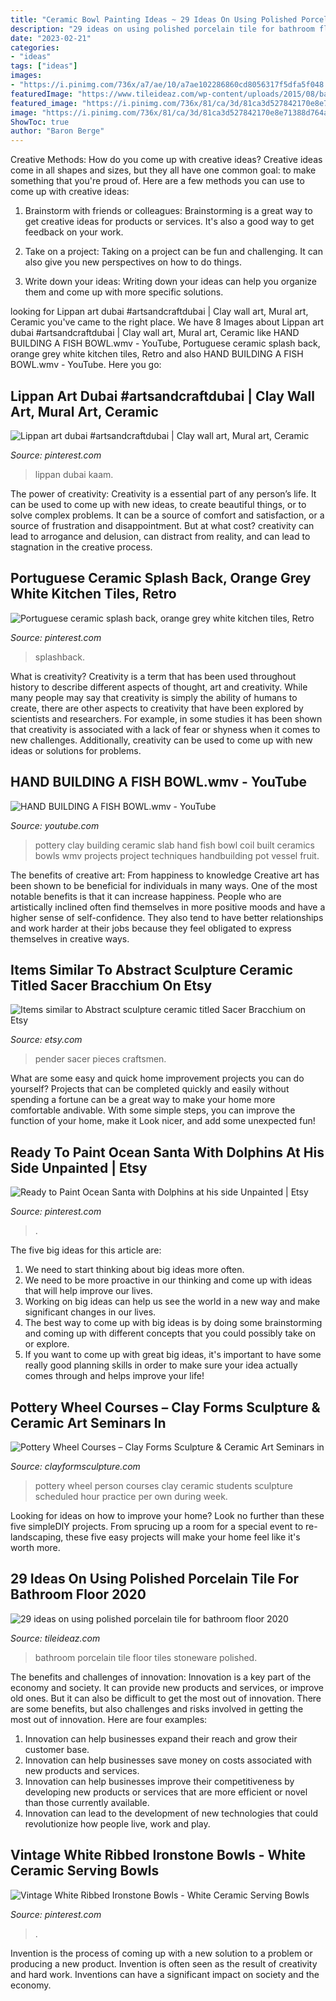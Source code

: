 ```yaml
---
title: "Ceramic Bowl Painting Ideas ~ 29 Ideas On Using Polished Porcelain Tile For Bathroom Floor 2020"
description: "29 ideas on using polished porcelain tile for bathroom floor 2020"
date: "2023-02-21"
categories:
- "ideas"
tags: ["ideas"]
images:
- "https://i.pinimg.com/736x/a7/ae/10/a7ae102286860cd8056317f5dfa5f048.jpg"
featuredImage: "https://www.tileideaz.com/wp-content/uploads/2015/08/bathroom-porcelain-stoneware-wall-tiles-plain-color-11253-18588191.jpg"
featured_image: "https://i.pinimg.com/736x/81/ca/3d/81ca3d527842170e8e71388d764a1922.jpg"
image: "https://i.pinimg.com/736x/81/ca/3d/81ca3d527842170e8e71388d764a1922.jpg"
ShowToc: true
author: "Baron Berge"
---
```



Creative Methods: How do you come up with creative ideas?
Creative ideas come in all shapes and sizes, but they all have one common goal: to make something that you're proud of. Here are a few methods you can use to come up with creative ideas:
1. Brainstorm with friends or colleagues: Brainstorming is a great way to get creative ideas for products or services. It's also a good way to get feedback on your work.

2. Take on a project: Taking on a project can be fun and challenging. It can also give you new perspectives on how to do things.

3. Write down your ideas: Writing down your ideas can help you organize them and come up with more specific solutions.

	

		
looking for Lippan art dubai #artsandcraftdubai | Clay wall art, Mural art, Ceramic you've came to the right place. We have 8 Images about Lippan art dubai #artsandcraftdubai | Clay wall art, Mural art, Ceramic like HAND BUILDING A FISH BOWL.wmv - YouTube, Portuguese ceramic splash back, orange grey white kitchen tiles, Retro and also HAND BUILDING A FISH BOWL.wmv - YouTube. Here you go:
		
    
## Lippan Art Dubai #artsandcraftdubai | Clay Wall Art, Mural Art, Ceramic

<img loading=lazy src="https://i.pinimg.com/736x/a7/ae/10/a7ae102286860cd8056317f5dfa5f048.jpg" onerror="this.onerror=null;this.src='https://tse3.mm.bing.net/th?id=OIP.s5Q_apSGgXbRMd6nc3XuJAHaJ3&amp;pid=15.1';" alt="Lippan art dubai #artsandcraftdubai | Clay wall art, Mural art, Ceramic">

_Source: pinterest.com_

>lippan dubai kaam. 

	

The power of creativity:
Creativity is a essential part of any person’s life. It can be used to come up with new ideas, to create beautiful things, or to solve complex problems. It can be a source of comfort and satisfaction, or a source of frustration and disappointment. But at what cost? creativity can lead to arrogance and delusion, can distract from reality, and can lead to stagnation in the creative process.

    
## Portuguese Ceramic Splash Back, Orange Grey White Kitchen Tiles, Retro

<img loading=lazy src="https://i.pinimg.com/736x/5b/0f/b5/5b0fb5c567805a0e0410eaef86572f40.jpg" onerror="this.onerror=null;this.src='https://tse1.mm.bing.net/th?id=OIP.d5hFcI0PWr4zFHP_Ee7zFgHaHa&amp;pid=15.1';" alt="Portuguese ceramic splash back, orange grey white kitchen tiles, Retro">

_Source: pinterest.com_

>splashback. 

	

What is creativity?
Creativity is a term that has been used throughout history to describe different aspects of thought, art and creativity. While many people may say that creativity is simply the ability of humans to create, there are other aspects to creativity that have been explored by scientists and researchers. For example, in some studies it has been shown that creativity is associated with a lack of fear or shyness when it comes to new challenges. Additionally, creativity can be used to come up with new ideas or solutions for problems.

    
## HAND BUILDING A FISH BOWL.wmv - YouTube

<img loading=lazy src="http://i.ytimg.com/vi/IWiNcOA2qic/hqdefault.jpg" onerror="this.onerror=null;this.src='https://tse4.mm.bing.net/th?id=OIP.kAOOKPoSB22vQNB6oEpDcwHaFj&amp;pid=15.1';" alt="HAND BUILDING A FISH BOWL.wmv - YouTube">

_Source: youtube.com_

>pottery clay building ceramic slab hand fish bowl coil built ceramics bowls wmv projects project techniques handbuilding pot vessel fruit. 

	

The benefits of creative art: From happiness to knowledge
Creative art has been shown to be beneficial for individuals in many ways. One of the most notable benefits is that it can increase happiness. People who are artistically inclined often find themselves in more positive moods and have a higher sense of self-confidence. They also tend to have better relationships and work harder at their jobs because they feel obligated to express themselves in creative ways.

    
## Items Similar To Abstract Sculpture Ceramic Titled Sacer Bracchium On Etsy

<img loading=lazy src="https://img0.etsystatic.com/000/0/6133200/il_570xN.286777686.jpg" onerror="this.onerror=null;this.src='https://tse1.mm.bing.net/th?id=OIP.75hA4TphmAwhYkLUuVF5JwHaLH&amp;pid=15.1';" alt="Items similar to Abstract sculpture ceramic titled Sacer Bracchium on Etsy">

_Source: etsy.com_

>pender sacer pieces craftsmen. 

	

What are some easy and quick home improvement projects you can do yourself?
Projects that can be completed quickly and easily without spending a fortune can be a great way to make your home more comfortable andivable. With some simple steps, you can improve the function of your home, make it Look nicer, and add some unexpected fun!

    
## Ready To Paint Ocean Santa With Dolphins At His Side Unpainted | Etsy

<img loading=lazy src="https://i.pinimg.com/736x/0c/ce/21/0cce213da98f849f61760f03fdca2653.jpg" onerror="this.onerror=null;this.src='https://tse1.mm.bing.net/th?id=OIP.P_cCavx0RPOV8MnTQFfLmwHaIz&amp;pid=15.1';" alt="Ready to Paint Ocean Santa with Dolphins at his side Unpainted | Etsy">

_Source: pinterest.com_

>. 

	

The five big ideas for this article are:
1. We need to start thinking about big ideas more often. 
2. We need to be more proactive in our thinking and come up with ideas that will help improve our lives. 
3. Working on big ideas can help us see the world in a new way and make significant changes in our lives. 
4. The best way to come up with big ideas is by doing some brainstorming and coming up with different concepts that you could possibly take on or explore. 
5. If you want to come up with great big ideas, it's important to have some really good planning skills in order to make sure your idea actually comes through and helps improve your life!

    
## Pottery Wheel Courses – Clay Forms Sculpture &amp; Ceramic Art Seminars In

<img loading=lazy src="https://www.clayformsculpture.com/wp-content/uploads/2016/12/pottery-6.jpg" onerror="this.onerror=null;this.src='https://tse1.mm.bing.net/th?id=OIP.ejKHZaz_6mLpifoH6y6O4gHaLI&amp;pid=15.1';" alt="Pottery Wheel Courses – Clay Forms Sculpture &amp; Ceramic Art Seminars in">

_Source: clayformsculpture.com_

>pottery wheel person courses clay ceramic students sculpture scheduled hour practice per own during week. 

	

Looking for ideas on how to improve your home? Look no further than these five simpleDIY projects. From sprucing up a room for a special event to re-landscaping, these five easy projects will make your home feel like it's worth more.

    
## 29 Ideas On Using Polished Porcelain Tile For Bathroom Floor 2020

<img loading=lazy src="https://www.tileideaz.com/wp-content/uploads/2015/08/bathroom-porcelain-stoneware-wall-tiles-plain-color-11253-18588191.jpg" onerror="this.onerror=null;this.src='https://tse3.mm.bing.net/th?id=OIP.C6oPqbVxXE7JbUtJm9mOIAHaFn&amp;pid=15.1';" alt="29 ideas on using polished porcelain tile for bathroom floor 2020">

_Source: tileideaz.com_

>bathroom porcelain tile floor tiles stoneware polished. 

	

The benefits and challenges of innovation:
Innovation is a key part of the economy and society. It can provide new products and services, or improve old ones. But it can also be difficult to get the most out of innovation. There are some benefits, but also challenges and risks involved in getting the most out of innovation. Here are four examples:
1. Innovation can help businesses expand their reach and grow their customer base.
2. Innovation can help businesses save money on costs associated with new products and services.
3. Innovation can help businesses improve their competitiveness by developing new products or services that are more efficient or novel than those currently available.
4. Innovation can lead to the development of new technologies that could revolutionize how people live, work and play.

    
## Vintage White Ribbed Ironstone Bowls - White Ceramic Serving Bowls

<img loading=lazy src="https://i.pinimg.com/736x/81/ca/3d/81ca3d527842170e8e71388d764a1922.jpg" onerror="this.onerror=null;this.src='https://tse1.mm.bing.net/th?id=OIP.ETGgTSsRxoVCgUFTsllu6QHaF7&amp;pid=15.1';" alt="Vintage White Ribbed Ironstone Bowls - White Ceramic Serving Bowls">

_Source: pinterest.com_

>. 

	

Invention is the process of coming up with a new solution to a problem or producing a new product. Invention is often seen as the result of creativity and hard work. Inventions can have a significant impact on society and the economy.


